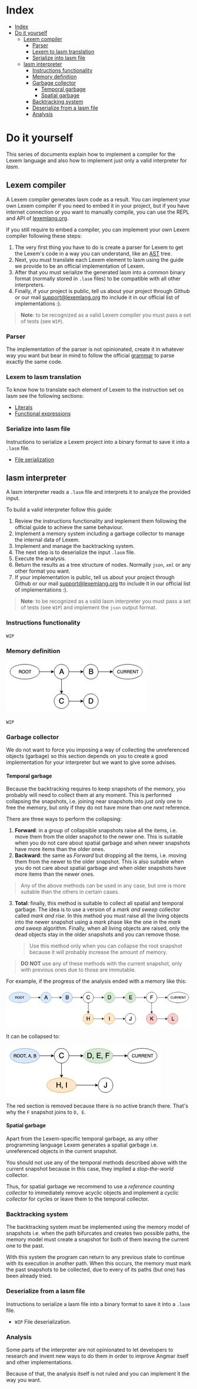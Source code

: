 # Index

- [Index](#Index)
- [Do it yourself](#Do-it-yourself)
  - [Lexem compiler](#Lexem-compiler)
    - [Parser](#Parser)
    - [Lexem to lasm translation](#Lexem-to-lasm-translation)
    - [Serialize into lasm file](#Serialize-into-lasm-file)
  - [lasm interpreter](#lasm-interpreter)
    - [Instructions functionality](#Instructions-functionality)
    - [Memory definition](#Memory-definition)
    - [Garbage collector](#Garbage-collector)
      - [Temporal garbage](#Temporal-garbage)
      - [Spatial garbage](#Spatial-garbage)
    - [Backtracking system](#Backtracking-system)
    - [Deserialize from a lasm file](#Deserialize-from-a-lasm-file)
    - [Analysis](#Analysis)

# Do it yourself

This series of documents explain how to implement a compiler for the Lexem language and also how to implement just only a valid interpreter for _lasm_.

## Lexem compiler

A Lexem compiler generates lasm code as a result. You can implement your own Lexem compiler if you need to embed it in your project, but if you have internet connection or you want to manually compile, you can use the REPL and API of [lexemlang.org](https://lexemlang.org).

If you still require to embed a compiler, you can implement your own Lexem compiler following these steps:

1. The very first thing you have to do is create a parser for Lexem to get the Lexem's code in a way you can understand, like an [AST](https://en.wikipedia.org/wiki/Abstract_syntax_tree) tree.
2. Next, you must translate each Lexem element to lasm using the guide we provide to be an official implementation of Lexem.
3. After that you must serialize the generated lasm into a common binary format (normally stored in `.lasm` files) to be compatible with all other interpreters.
4. Finally, if your project is public, tell us about your project through Github or our mail support@lexemlang.org tto include it in our official list of implementations :).

> **Note**: to be recognized as a valid Lexem compiler you must pass a set of tests (see `WIP`).

### Parser

The implementation of the parser is not opinionated, create it in whatever way you want but bear in mind to follow the official [grammar](../grammar/README.md) to parse exactly the same code.

### Lexem to lasm translation

To know how to translate each element of Lexem to the instruction set os lasm see the following sections:

- [Literals](compiler/translation/literals.md)
- [Functional expressions](compiler/translation/functional/expressions.md)

### Serialize into lasm file

Instructions to serialize a Lexem project into a binary format to save it into a `.lasm` file.

- [File serialization](compiler/file_serialization.md)

## lasm interpreter

A lasm interpreter reads a `.lasm` file and interprets it to analyze the provided input.

To build a valid interpreter follow this guide:

1. Review the instructions functionality and implement them following the official guide to achieve the same behaviour.
2. Implement a memory system including a garbage collector to manage the internal data of Lexem.
3. Implement and manage the backtracking system.
4. The next step is to deserialize the input `.lasm` file.
5. Execute the analysis.
6. Return the results as a tree structure of nodes. Normally `json`, `xml` or any other format you want.
7. If your implementation is public, tell us about your project through Github or our mail support@lexemlang.org tto include it in our official list of implementations :).

> **Note**: to be recognized as a valid lasm interpreter you must pass a set of tests (see `WIP`) and implement the `json` output format.

### Instructions functionality

`WIP`

### Memory definition

![memory example](img/memory_example.png)

`WIP`

### Garbage collector

We do not want to force you imposing a way of collecting the unreferenced objects (garbage) so this section depends on you to create
a good implementation for your interpreter but we want to give some advises.

#### Temporal garbage

Because the backtracking requires to keep snapshots of the memory, you probably will need to collect them at any moment. This is performed collapsing the snapshots, i.e. joining near snapshots into just only one to free the memory, but only if they do not have more than one _next_ reference.

There are three ways to perform the collapsing:

1. **Forward**: in a group of collapsible snapshots raise all the items, i.e. move them from the older snapshot to the newer one. This is suitable when you do not care about spatial garbage and when newer snapshots have more items than the older ones.
2. **Backward**: the same as _Forward_ but dropping all the items, i.e. moving them from the newer to the older snapshot. This is also suitable when you do not care about spatial garbage and when older snapshots have more items than the newer ones.

> Any of the above methods can be used in any case, but one is more suitable than the others in certain cases.

3. **Total**: finally, this method is suitable to collect all spatial and temporal garbage. The idea is to use a version of a _mark and sweep_ collector called _mark and rise_. In this method you must raise all the living objects into the newer snapshot using a _mark_ phase like the one in the _mark and sweep_ algorithm. Finally, when all living objects are raised, only the dead objects stay in the older snapshots and you can remove those.

    > Use this method only when you can collapse the root snapshot because it will probably increase the amount of memory.

> **DO NOT** use any of these methods with the current snapshot, only with previous ones due to those are immutable.

For example, if the progress of the analysis ended with a memory like this:

![garbage example](img/garbage_example.png)

It can be collapsed to:

![garbage example](img/garbage_example_collapsed.png)

The red section is removed because there is no active branch there. That's why the `F` snapshot joins to `D, E`.

#### Spatial garbage

Apart from the Lexem-specific temporal garbage, as any other programming language Lexem generates a spatial garbage i.e. unreferenced objects in the current snapshot.

You should not use any of the temporal methods described above with the current snapshot because in this case, they implied a _stop-the-world_ collector.

Thus, for spatial garbage we recommend to use a _reference counting collector_ to immediately remove acyclic objects and implement a _cyclic collector_ for cycles or leave them to the temporal collector.

### Backtracking system

The backtracking system must be implemented using the memory model of snapshots i.e. when the path bifurcates and creates two possible paths, the memory model must create a snapshot for both of them leaving the current one to the past.

With this system the program can return to any previous state to continue with its execution in another path. When this occurs, the memory must mark the past snapshots to be collected, due to every of its paths (but one) has been already tried.

### Deserialize from a lasm file

Instructions to serialize a lasm file into a binary format to save it into a `.lasm` file.

- `WIP` File deserialization.

### Analysis

Some parts of the interpreter are not opinionated to let developers to research and invent new ways to do them in order to improve Angmar itself and other implementations.

Because of that, the analysis itself is not ruled and you can implement it the way you want.

